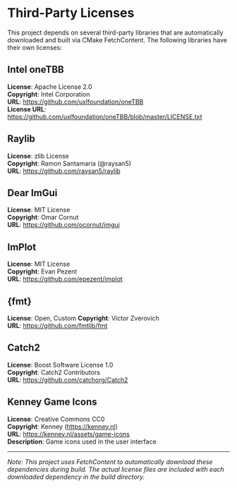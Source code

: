 # Third-Party Licenses

This project depends on several third-party libraries that are automatically downloaded and built via CMake FetchContent. The following libraries have their own licenses:

## Intel oneTBB

**License**: Apache License 2.0  
**Copyright**: Intel Corporation  
**URL**: https://github.com/uxlfoundation/oneTBB  
**License URL**: https://github.com/uxlfoundation/oneTBB/blob/master/LICENSE.txt

## Raylib

**License**: zlib License  
**Copyright**: Ramon Santamaria (@raysan5)  
**URL**: https://github.com/raysan5/raylib

## Dear ImGui

**License**: MIT License  
**Copyright**: Omar Cornut  
**URL**: https://github.com/ocornut/imgui

## ImPlot

**License**: MIT License  
**Copyright**: Evan Pezent  
**URL**: https://github.com/epezent/implot

## {fmt}

**License**: Open, Custom 
**Copyright**: Victor Zverovich  
**URL**: https://github.com/fmtlib/fmt

## Catch2

**License**: Boost Software License 1.0  
**Copyright**: Catch2 Contributors  
**URL**: https://github.com/catchorg/Catch2

## Kenney Game Icons

**License**: Creative Commons CC0  
**Copyright**: Kenney (https://kenney.nl)  
**URL**: https://kenney.nl/assets/game-icons  
**Description**: Game icons used in the user interface

---

*Note: This project uses FetchContent to automatically download these dependencies during build. The actual license files are included with each downloaded dependency in the build directory.*
